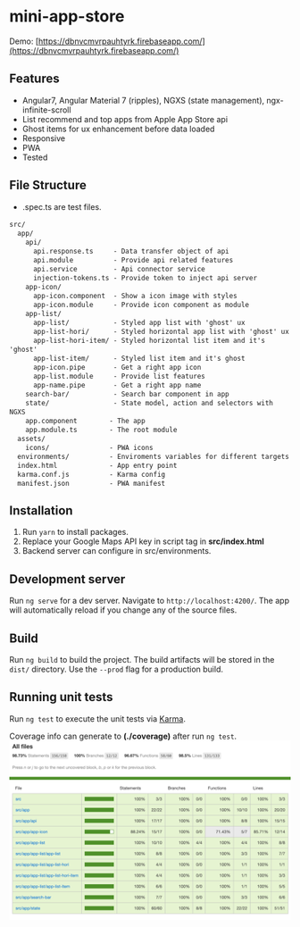 # mini-app-store

Demo: [https://dbnvcmvrpauhtyrk.firebaseapp.com/](https://dbnvcmvrpauhtyrk.firebaseapp.com/)

## Features

- Angular7, Angular Material 7 (ripples), NGXS (state management), ngx-infinite-scroll
- List recommend and top apps from Apple App Store api
- Ghost items for ux enhancement before data loaded
- Responsive
- PWA
- Tested

## File Structure

- .spec.ts are test files.

```
src/
  app/
    api/
      api.response.ts     - Data transfer object of api
      api.module          - Provide api related features
      api.service         - Api connector service
      injection-tokens.ts - Provide token to inject api server
    app-icon/
      app-icon.component  - Show a icon image with styles
      app-icon.module     - Provide icon component as module
    app-list/
      app-list/           - Styled app list with 'ghost' ux
      app-list-hori/      - Styled horizontal app list with 'ghost' ux
      app-list-hori-item/ - Styled horizontal list item and it's 'ghost'
      app-list-item/      - Styled list item and it's ghost
      app-icon.pipe       - Get a right app icon
      app-list.module     - Provide list features
      app-name.pipe       - Get a right app name
    search-bar/           - Search bar component in app
    state/                - State model, action and selectors with NGXS
    app.component        - The app
    app.module.ts        - The root module
  assets/
    icons/               - PWA icons
  environments/          - Enviroments variables for different targets
  index.html             - App entry point
  karma.conf.js          - Karma config
  manifest.json          - PWA manifest
```

## Installation

1. Run `yarn` to install packages.
2. Replace your Google Maps API key in script tag in **src/index.html**
3. Backend server can configure in src/environments.

## Development server

Run `ng serve` for a dev server. Navigate to `http://localhost:4200/`. The app will automatically reload if you change any of the source files.

## Build

Run `ng build` to build the project. The build artifacts will be stored in the `dist/` directory. Use the `--prod` flag for a production build.

## Running unit tests

Run `ng test` to execute the unit tests via [Karma](https://karma-runner.github.io).

Coverage info can generate to **(./coverage)** after run `ng test`.
![Coverage](./docs/test_coverage.png 'Coverage')
